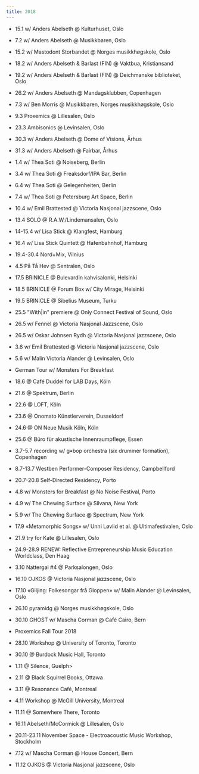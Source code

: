 ```yaml
---
title: 2018
---
```

- 15.1 w/ Anders Abelseth @ Kulturhuset, Oslo
- 7.2 w/ Anders Abelseth @ Musikkbaren, Oslo
- 15.2 w/ Mastodont Storbandet @ Norges musikkhøgskole, Oslo
- 18.2 w/ Anders Abelseth & Barlast (FIN) @ Vaktbua, Kristiansand
- 19.2 w/ Anders Abelseth & Barlast (FIN) @ Deichmanske biblioteket, Oslo
- 26.2 w/ Anders Abelseth @ Mandagsklubben, Copenhagen
- 7.3 w/ Ben Morris @ Musikkbaren, Norges musikkhøgskole, Oslo
- 9.3 Proxemics @ Lillesalen, Oslo
- 23.3 Ambisonics @ Levinsalen, Oslo
- 30.3 w/ Anders Abelseth @ Dome of Visions, Århus
- 31.3 w/ Anders Abelseth @ Fairbar, Århus
- 1.4 w/ Thea Soti @ Noiseberg, Berlin
- 3.4 w/ Thea Soti @ Freaksdorf/IPA Bar, Berlin
- 6.4 w/ Thea Soti @ Gelegenheiten, Berlin
- 7.4 w/ Thea Soti @ Petersburg Art Space, Berlin
- 10.4 w/ Emil Brattested @ Victoria Nasjonal jazzscene, Oslo
- 13.4 SOLO @ R.A.W./Lindemansalen, Oslo
- 14-15.4 w/ Lisa Stick @ Klangfest, Hamburg
- 16.4 w/ Lisa Stick Quintett @ Hafenbahnhof, Hamburg
- 19.4-30.4 Nord+Mix, Vilnius
- 4.5 På Tå Hev @ Sentralen, Oslo
- 17.5 BRINICLE @ Bulevardin kahvisalonki, Helsinki
- 18.5 BRINICLE @ Forum Box w/ City Mirage, Helsinki
- 19.5 BRINICLE @ Sibelius Museum, Turku
- 25.5 "With|in" premiere @ Only Connect Festival of Sound, Oslo
- 26.5 w/ Fennel @ Victoria Nasjonal Jazzscene, Oslo
- 26.5 w/ Oskar Johnsen Rydh @ Victoria Nasjonal jazzscene, Oslo
- 3.6 w/ Emil Brattested @ Victoria Nasjonal jazzscene, Oslo
- 5.6 w/ Malin Victoria Alander @ Levinsalen, Oslo
 
- German Tour w/ Monsters For Breakfast
- 18.6 @ Café Duddel for LAB Days, Köln
- 21.6 @ Spektrum, Berlin
- 22.6 @ LOFT, Köln
- 23.6 @ Onomato Künstlerverein, Dusseldorf
- 24.6 @ ON Neue Musik Köln, Köln
- 25.6 @ Büro für akustische Innenraumpflege, Essen
 
- 3.7-5.7 recording w/ g•bop orchestra (six drummer formation), Copenhagen
- 8.7-13.7 Westben Performer-Composer Residency, Campbellford
- 20.7-20.8 Self-Directed Residency, Porto
- 4.8 w/ Monsters for Breakfast @ No Noise Festival, Porto
- 4.9 w/ The Chewing Surface @ Silvana, New York
- 5.9 w/ The Chewing Surface @ Spectrum, New York
- 17.9 «Metamorphic Songs» w/ Unni Løvlid et al. @ Ultimafestivalen, Oslo
- 21.9 try for Kate @ Lillesalen, Oslo
- 24.9-28.9 RENEW: Reflective Entrepreneurship Music Education Worldclass, Den Haag
- 3.10 Nattergal #4 @ Parksalongen, Oslo
- 16.10 OJKOS @ Victoria Nasjonal jazzscene, Oslo
- 17.10 «Giljing: Folkesongar frå Gloppen» w/ Malin Alander @ Levinsalen, Oslo
- 26.10 pyramidg @ Norges musikkhøgskole, Oslo
- 30.10 GHOST w/ Mascha Corman @ Café Cairo, Bern
 
- Proxemics Fall Tour 2018
- 28.10 Workshop @ University of Toronto, Toronto
- 30.10 @ Burdock Music Hall, Toronto
- 1.11 @ Silence, Guelph>
- 2.11 @ Black Squirrel Books, Ottawa
- 3.11 @ Resonance Café, Montreal
- 4.11 Workshop @ McGill University, Montreal
- 11.11 @ Somewhere There, Toronto

- 16.11 Abelseth/McCormick @ Lillesalen, Oslo
- 20.11-23.11 November Space - Electroacoustic Music Workshop, Stockholm
- 7.12 w/ Mascha Corman @ House Concert, Bern
- 11.12 OJKOS @ Victoria Nasjonal jazzscene, Oslo
